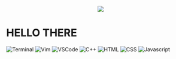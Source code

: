 <p align="center">
    <img src="https://c.tenor.com/zHi1yy-QyTUAAAAd/anime-train.gif">
</p>

# HELLO THERE

<img src="https://img.icons8.com/ios/50/000000/console.png" alt="Terminal" style="width=30px">
<img src="" alt="Vim" style="width=30px">
<img src="" alt="VSCode" style="width=30px">
<img src="" alt="C++" style="width=30px">
<img src="" alt="HTML" style="width=30px">
<img src="" alt="CSS" style="width=30px">
<img src="" alt="Javascript" style="width=30px">
<img src="" alt="">
<img src="" alt="">
<img src="" alt="">